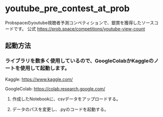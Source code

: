 # youtube_pre_contest_at_prob

Probspaceのyoutube視聴者予測コンペティションで、銀賞を獲得したソースコードです。
公式
https://prob.space/competitions/youtube-view-count

## 起動方法
### ライブラリを数多く使用しているので、GoogleColabかKaggleのノートを使用して起動します。
Kaggle: https://www.kaggle.com/

GoogleColab: https://colab.research.google.com/

1. 作成したNotebookに、csvデータをアップロードする。

2. データのパスを変更し、.pyのコードを起動する。
